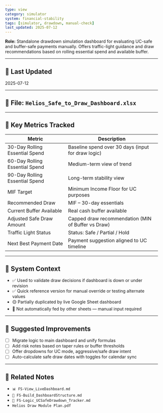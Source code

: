 ```yaml
---
type: view
category: simulator
system: financial-stability
tags: [simulator, drawdown, manual-check]
last_updated: 2025-07-12
---
```



**Role:** Standalone drawdown simulation dashboard for evaluating UC-safe and buffer-safe payments manually. Offers traffic-light guidance and draw recommendations based on rolling essential spend and available buffer.

---

## 📅 Last Updated
2025-07-12

---

## 📂 File: `Helios_Safe_to_Draw_Dashboard.xlsx`

---

## 🔢 Key Metrics Tracked

| Metric                          | Description                                                  |
|---------------------------------|--------------------------------------------------------------|
| 30-Day Rolling Essential Spend  | Baseline spend over 30 days (input for draw logic)           |
| 60-Day Rolling Essential Spend  | Medium-term view of trend                                    |
| 90-Day Rolling Essential Spend  | Long-term stability view                                     |
| MIF Target                      | Minimum Income Floor for UC purposes                         |
| Recommended Draw                | MIF – 30-day essentials                                      |
| Current Buffer Available        | Real cash buffer available                                   |
| Adjusted Safe Draw Amount       | Capped draw recommendation (MIN of Buffer vs Draw)           |
| Traffic Light Status            | Status: Safe / Partial / Hold                                |
| Next Best Payment Date          | Payment suggestion aligned to UC timeline                    |

---

## 🧠 System Context

- ✅ Used to validate draw decisions if dashboard is down or under revision  
- ✅ Quick reference version for manual override or testing alternate values  
- 🟡 Partially duplicated by live Google Sheet dashboard  
- 🛑 Not automatically fed by other sheets — manual input required

---

## 🔧 Suggested Improvements

- [ ] Migrate logic to main dashboard and unify formulas  
- [ ] Add risk notes based on taper rules or buffer thresholds  
- [ ] Offer dropdowns for UC mode, aggressive/safe draw intent  
- [ ] Auto-calculate safe draw dates with toggles for calendar sync

---

## 🧷 Related Notes

- `📊 FS-View_LiveDashboard.md`  
- `📐 FS-Build_DashboardStructure.md`  
- `💼 FS-Logic_UCSafeDrawdown_Tracker.md`  
- `Helios Draw Module Plan.pdf`
